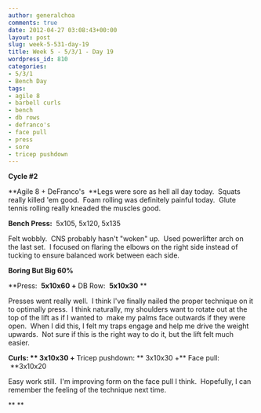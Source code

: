 ```yaml
---
author: generalchoa
comments: true
date: 2012-04-27 03:08:43+00:00
layout: post
slug: week-5-531-day-19
title: Week 5 - 5/3/1 - Day 19
wordpress_id: 810
categories:
- 5/3/1
- Bench Day
tags:
- agile 8
- barbell curls
- bench
- db rows
- defranco's
- face pull
- press
- sore
- tricep pushdown
---
```


**Cycle #2**

**Agile 8 + DeFranco's  **Legs were sore as hell all day today.  Squats really killed 'em good.  Foam rolling was definitely painful today.  Glute tennis rolling really kneaded the muscles good.

**Bench Press:**  5x105, 5x120, 5x135

Felt wobbly.  CNS probably hasn't "woken" up.  Used powerlifter arch on the last set.  I focused on flaring the elbows on the right side instead of tucking to ensure balanced work between each side.

**Boring But Big 60%**

**Press:  **5x10x60 +** DB Row:  **5x10x30** **

Presses went really well.  I think I've finally nailed the proper technique on it to optimally press.  I think naturally, my shoulders want to rotate out at the top of the lift as if I wanted to  make my palms face outwards if they were open.  When I did this, I felt my traps engage and help me drive the weight upwards.  Not sure if this is the right way to do it, but the lift felt much easier.

**Curls: ** 3x10x30 +** Tricep pushdown: ** 3x10x30 +** Face pull:  **3x10x20

Easy work still.  I'm improving form on the face pull I think.  Hopefully, I can remember the feeling of the technique next time.

**
**
